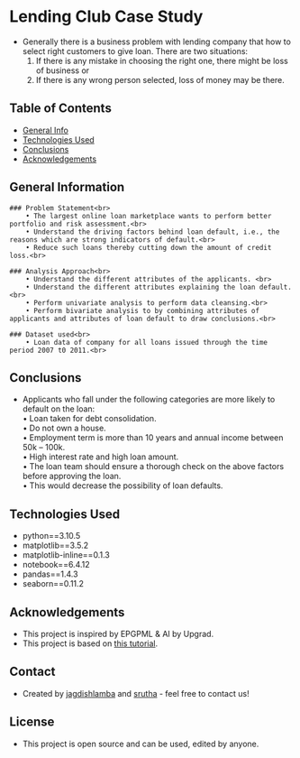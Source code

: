 # Lending Club Case Study
- Generally there is a business problem with lending company that how to select right customers to give loan. There are two situations:
    1. If there is any mistake in choosing the right one, there might be loss of business or
    2. If there is any wrong person selected, loss of money may be there.

## Table of Contents
* [General Info](#general-information)
* [Technologies Used](#technologies-used)
* [Conclusions](#conclusions)
* [Acknowledgements](#acknowledgements)


## General Information
    ### Problem Statement<br>
        • The largest online loan marketplace wants to perform better portfolio and risk assessment.<br>
        • Understand the driving factors behind loan default, i.e., the reasons which are strong indicators of default.<br>
        • Reduce such loans thereby cutting down the amount of credit loss.<br>

    ### Analysis Approach<br>
        • Understand the different attributes of the applicants. <br>
        • Understand the different attributes explaining the loan default. <br>
        • Perform univariate analysis to perform data cleansing.<br>
        • Perform bivariate analysis to by combining attributes of applicants and attributes of loan default to draw conclusions.<br>

    ### Dataset used<br>
        • Loan data of company for all loans issued through the time period 2007 t0 2011.<br>



## Conclusions
- Applicants who fall under the following categories are more likely to default on the loan:<br>
    • Loan taken for debt consolidation. <br>
    • Do not own a house.<br>
    • Employment term is more than 10 years and annual income between 50k – 100k.<br>
    • High interest rate and high loan amount.<br>
    • The loan team should ensure a thorough check on the above factors before approving the loan.<br>
    • This would decrease the possibility of loan defaults.<br>


## Technologies Used
- python==3.10.5
- matplotlib==3.5.2
- matplotlib-inline==0.1.3
- notebook==6.4.12
- pandas==1.4.3
- seaborn==0.11.2


## Acknowledgements
- This project is inspired by EPGPML & AI by Upgrad.
- This project is based on [this tutorial](https://www.youtube.com/watch?v=qphm46Rzyjo).


## Contact
- Created by [jagdishlamba](@jagdishlamba) and [srutha](@srutha) - feel free to contact us!


## License
- This project is open source and can be used, edited by anyone.
